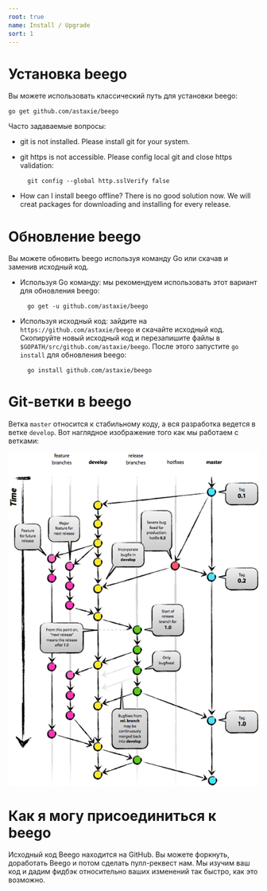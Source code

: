 ```yaml
---
root: true
name: Install / Upgrade
sort: 1
---
```


# Установка beego

Вы можете использовать классический путь для установки beego:

	go get github.com/astaxie/beego

Часто задаваемые вопросы:

- git is not installed. Please install git for your system.
- git https is not accessible. Please config local git and close https validation:

		git config --global http.sslVerify false

- How can I install beego offline? There is no good solution now. We will creat packages for downloading and installing for every release.

# Обновление beego

Вы можете обновить beego используя команду Go или скачав и заменив исходный код.

- Используя Go команду: мы рекомендуем использовать этот вариант для обновления beego:

		go get -u github.com/astaxie/beego

- Используя исходный код: зайдите на `https://github.com/astaxie/beego` и скачайте исходный код. Скопируйте новый исходный код и перезапишите файлы в `$GOPATH/src/github.com/astaxie/beego`. После этого запустите `go install` для обновления beego:

		go install github.com/astaxie/beego

# Git-ветки в beego

Ветка `master` относится к стабильному коду, а вся разработка ведется в ветке `develop`.
Вот наглядное изображение того как мы работаем с ветками:

![](../images/git-branch-1.png)


# Как я могу присоединиться к beego

Исходный код Beego находится на GitHub. Вы можете форкнуть, доработать Beego и потом сделать пулл-реквест нам. Мы изучим ваш код и дадим фидбэк относительно ваших изменений так быстро, как это возможно.
